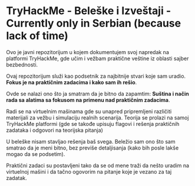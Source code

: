 # TryHackMe - Beleške i Izveštaji - Currently only in Serbian (because lack of time)

 Ovo je javni repozitorijum u kojem dokumentujem svoj napredak na platformi TryHackMe, gde učim i vežbam praktične veštine iz oblasti sajber bezbednosti.  
 
 Ovaj repozitorijum služi kao podsetnik za najbitnije stvari koje sam uradio. **Fokus je na praktičnim zadacima i kako sam ih rešio**.  

 Ovde se nalazi ono što ja smatram da je bitno da zapamtim: **Suština i način rada sa alatima sa fokusom na primenu nad praktičnim zadacima**.  

 Radi se na virtuelnim mašinama gde su unapred pripremljeni različiti materijali za vežbu i simulaciju realnih scenarija. Teorija se prolazi na samoj TryHackMe platformi (gde se takođe upisuju flagovi i rešenja praktičnih zadataka i odgovori na teorijska pitanja)  

U beleške nisam stavljao rešenja baš svega. Beležio sam ono što sam smatrao da je meni bitno, bez previše detaljisanja (kako bih posle lakše mogao da se podsetim).  

Praktični zadaci su postavljeni tako da se od mene traži da nešto uradim na virtuelnoj mašini i da tačno ogovorim na pitanje koje je vezano za taj zadatak.  
